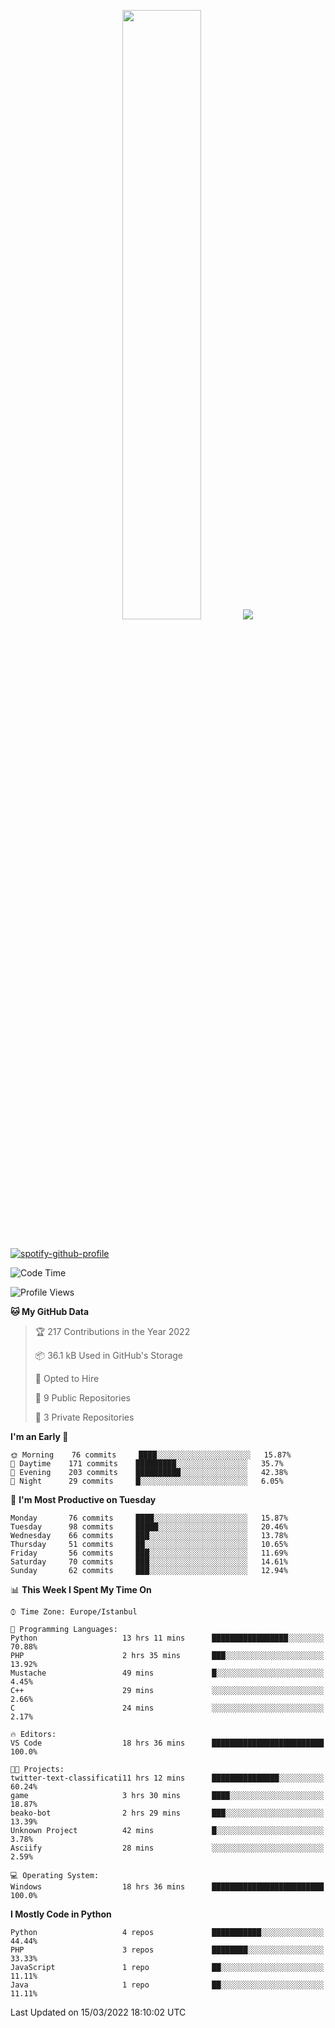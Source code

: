 <p align="center">
  <img height="50%" width="auto" src ="https://github-readme-stats.vercel.app/api/top-langs/?username=3nws&layout=compact&hide_border=true&theme=darcula&bg_color=00000000&langs_count=6&hide=jupyter%20notebook,tex,css,ejs,gherkin,mustache,shell,procfile">
  <img src ="https://github-readme-streak-stats.herokuapp.com?user=3nws&theme=darcula&hide_border=true&background=FFFFFF00">
  <br>
  <br>
</p>
  
[![spotify-github-profile](https://spotify-github-profile.vercel.app/api/view?uid=6ina68mkaqzvpogcq1v51dp37&cover_image=true&theme=novatorem&bar_color=ff0a0a&bar_color_cover=true)](https://spotify-github-profile.vercel.app/api/view?uid=6ina68mkaqzvpogcq1v51dp37&redirect=true)

<!--START_SECTION:waka-->
![Code Time](http://img.shields.io/badge/Code%20Time-64%20hrs%204%20mins-blue)

![Profile Views](http://img.shields.io/badge/Profile%20Views-1-blue)

**🐱 My GitHub Data** 

> 🏆 217 Contributions in the Year 2022
 > 
> 📦 36.1 kB Used in GitHub's Storage 
 > 
> 💼 Opted to Hire
 > 
> 📜 9 Public Repositories 
 > 
> 🔑 3 Private Repositories  
 > 
**I'm an Early 🐤** 

```text
🌞 Morning    76 commits     ████░░░░░░░░░░░░░░░░░░░░░   15.87% 
🌆 Daytime    171 commits    █████████░░░░░░░░░░░░░░░░   35.7% 
🌃 Evening    203 commits    ██████████░░░░░░░░░░░░░░░   42.38% 
🌙 Night      29 commits     █░░░░░░░░░░░░░░░░░░░░░░░░   6.05%

```
📅 **I'm Most Productive on Tuesday** 

```text
Monday       76 commits     ████░░░░░░░░░░░░░░░░░░░░░   15.87% 
Tuesday      98 commits     █████░░░░░░░░░░░░░░░░░░░░   20.46% 
Wednesday    66 commits     ███░░░░░░░░░░░░░░░░░░░░░░   13.78% 
Thursday     51 commits     ██░░░░░░░░░░░░░░░░░░░░░░░   10.65% 
Friday       56 commits     ███░░░░░░░░░░░░░░░░░░░░░░   11.69% 
Saturday     70 commits     ███░░░░░░░░░░░░░░░░░░░░░░   14.61% 
Sunday       62 commits     ███░░░░░░░░░░░░░░░░░░░░░░   12.94%

```


📊 **This Week I Spent My Time On** 

```text
⌚︎ Time Zone: Europe/Istanbul

💬 Programming Languages: 
Python                   13 hrs 11 mins      █████████████████░░░░░░░░   70.88% 
PHP                      2 hrs 35 mins       ███░░░░░░░░░░░░░░░░░░░░░░   13.92% 
Mustache                 49 mins             █░░░░░░░░░░░░░░░░░░░░░░░░   4.45% 
C++                      29 mins             ░░░░░░░░░░░░░░░░░░░░░░░░░   2.66% 
C                        24 mins             ░░░░░░░░░░░░░░░░░░░░░░░░░   2.17%

🔥 Editors: 
VS Code                  18 hrs 36 mins      █████████████████████████   100.0%

🐱‍💻 Projects: 
twitter-text-classificati11 hrs 12 mins      ███████████████░░░░░░░░░░   60.24% 
game                     3 hrs 30 mins       ████░░░░░░░░░░░░░░░░░░░░░   18.87% 
beako-bot                2 hrs 29 mins       ███░░░░░░░░░░░░░░░░░░░░░░   13.39% 
Unknown Project          42 mins             █░░░░░░░░░░░░░░░░░░░░░░░░   3.78% 
Asciify                  28 mins             ░░░░░░░░░░░░░░░░░░░░░░░░░   2.59%

💻 Operating System: 
Windows                  18 hrs 36 mins      █████████████████████████   100.0%

```

**I Mostly Code in Python** 

```text
Python                   4 repos             ███████████░░░░░░░░░░░░░░   44.44% 
PHP                      3 repos             ████████░░░░░░░░░░░░░░░░░   33.33% 
JavaScript               1 repo              ██░░░░░░░░░░░░░░░░░░░░░░░   11.11% 
Java                     1 repo              ██░░░░░░░░░░░░░░░░░░░░░░░   11.11%

```



 Last Updated on 15/03/2022 18:10:02 UTC
<!--END_SECTION:waka-->

<!--
**3nws/3nws** is a ✨ _special_ ✨ repository because its `README.md` (this file) appears on your GitHub profile.

Here are some ideas to get you started:

- 🔭 I’m currently working on ...
- 🌱 I’m currently learning ...
- 👯 I’m looking to collaborate on ...
- 🤔 I’m looking for help with ...
- 💬 Ask me about ...
- 📫 How to reach me: ...
- 😄 Pronouns: ...
- ⚡ Fun fact: ...
-->
